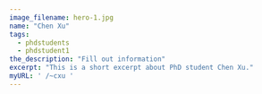 ```yaml
---
image_filename: hero-1.jpg
name: "Chen Xu"
tags:
  - phdstudents
  - phdstudent1
the_description: "Fill out information"
excerpt: "This is a short excerpt about PhD student Chen Xu."
myURL: ' /~cxu '
---
```


